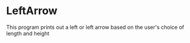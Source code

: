 # LeftArrow
This program prints out a left or left arrow based on the user's choice of length and height
